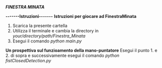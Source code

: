 ***FINESTRA MINATA***

**-------Istruzioni-------**
**Istruzioni per giocare ad FinestraMinata**
1. Scarica la presente cartella
2. Utilizza il terminale e cambia la directory in
  *your/directory/path/Finestra_Minata*
3. Esegui il comando
   *python main.py*

**Un prospettiva sul funzioamento della mano-puntatore**
Esegui il punto 1. e 2. di sopra
e successivamente esegui il comando
  *python fistClosedDetection.py*



